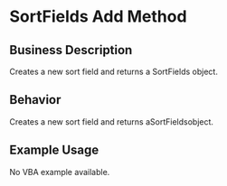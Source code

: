 # SortFields Add Method

## Business Description
Creates a new sort field and returns a SortFields object.

## Behavior
Creates a new sort field and returns aSortFieldsobject.

## Example Usage
No VBA example available.